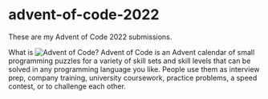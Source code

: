 # advent-of-code-2022

These are my Advent of Code 2022 submissions. 

What is ![Advent of Code](https://adventofcode.com/)?
Advent of Code is an Advent calendar of small programming puzzles for a variety of skill sets and skill levels that can be solved in any programming language you like. People use them as interview prep, company training, university coursework, practice problems, a speed contest, or to challenge each other.

